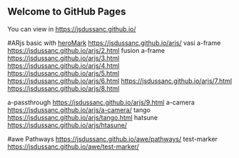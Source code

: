 ## Welcome to GitHub Pages
You can view in https://jsdussanc.github.io/

#ARjs
basic with [heroMark](https://github.com/jeromeetienne/AR.js/blob/master/README.md) https://jsdussanc.github.io/arjs/
vasi a-frame  https://jsdussanc.github.io/arjs/2.html
fusion a-frame https://jsdussanc.github.io/arjs/3.html https://jsdussanc.github.io/arjs/4.html https://jsdussanc.github.io/arjs/5.html https://jsdussanc.github.io/arjs/6.html https://jsdussanc.github.io/arjs/7.html https://jsdussanc.github.io/arjs/8.html

a-passthrough https://jsdussanc.github.io/arjs/9.html
a-camera https://jsdussanc.github.io/arjs/a-camera/
tango https://jsdussanc.github.io/arjs/tango.html
hatsune  https://jsdussanc.github.io/arjs/htasune/

#awe
Pathways https://jsdussanc.github.io/awe/pathways/
test-marker https://jsdussanc.github.io/awe/test-marker/